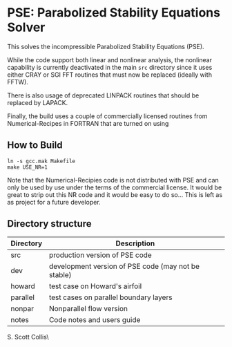 # PSE:  Parabolized Stability Equations Solver

This solves the incompressible Parabolized Stability Equations (PSE).

While the code support both linear and nonlinear analysis, the nonlinear
capability is currently deactivated in the main `src` directory since it uses
either CRAY or SGI FFT routines that must now be replaced (ideally with FFTW).

There is also usage of deprecated LINPACK routines that should be replaced by
LAPACK.

Finally, the build uses a couple of commercially licensed routines from 
Numerical-Recipes in FORTRAN that are turned on using

## How to Build

    ln -s gcc.mak Makefile
    make USE_NR=1 

Note that the Numerical-Recipies code is not distributed with PSE and can only
be used by use under the terms of the commercial license.  It would be great
to strip out this NR code and it would be easy to do so...  This is left as
as project for a future developer.

## Directory structure

Directory    |  Description
-------------|------------------------------------------------------------
src          |  production version of PSE code
dev          |  development version of PSE code (may not be stable)
howard       |  test case on Howard's airfoil
parallel     |  test cases on parallel boundary layers
nonpar       |  Nonparallel flow version
notes        |  Code notes and users guide

S. Scott Collis\
